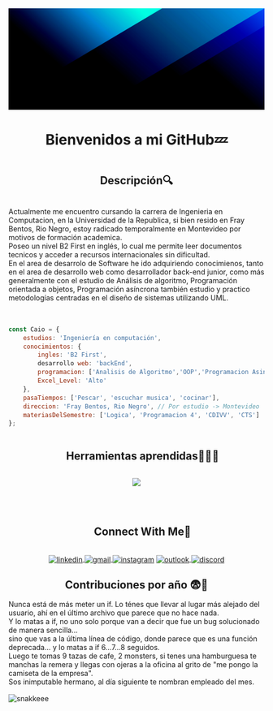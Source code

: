 <div align="center">
	<img src="https://github.com/Puyol312/Puyol312/raw/main/codioful-formerly-gradienta-bKESVqfxass-unsplash.jpg" alt="Banner" width="100%" height="200" />
    	<h1 style="display: inline-block">Bienvenidos a mi GitHub💤</h1>
    	<summary><h2 style="display: inline-block">Descripción🔍</h2></summary>
    	<p align= "left">Actualmente me encuentro cursando la carrera de Ingenieria en Computacion, en la Universidad de la Republica, si bien resido en Fray Bentos, Rio Negro, estoy radicado temporalmente en Montevideo por motivos de formación academica.<br>Poseo un nivel B2 First en inglés, lo cual me permite leer documentos tecnicos y acceder a recursos internacionales sin dificultad.<br>En el area de desarrolo de Software he ido adquiriendo conocimienos, tanto en el area de desarrollo web como desarrollador back-end junior, como más generalmente con el estudio de Análisis de algoritmo, Programación orientada a objetos, Programación asíncrona también estudio y practico metodologías centradas en el diseño de sistemas utilizando UML.
	</p>
</div><br>

```js
const Caio = {
	estudios: 'Ingeniería en computación',
	conocimientos: {
		ingles: 'B2 First',
		desarrollo web: 'backEnd',
		programacion: ['Analisis de Algoritmo','OOP','Programacion Asinc','TADs'],
		Excel_Level: 'Alto'
	},
	pasaTiempos: ['Pescar', 'escuchar musica', 'cocinar'],
	direccion: 'Fray Bentos, Rio Negro', // Por estudio -> Montevideo
	materiasDelSemestre: ['Logica', 'Programacion 4', 'CDIVV', 'CTS']
};
```

<div id="user-content-toc">
  <ul align="center">
    <summary><h2 style="display: inline-block">Herramientas aprendidas👨🏻‍💻</h2></summary>
  </ul>
</div>

<p align="center">
  <a href="https://skillicons.dev">
    <img src="https://skillicons.dev/icons?i=js,cpp,c,vscode,notion,vim,npm,ts,nodejs,git,github,html,py,linux,ubuntu,gitlab,md&perline=8" />
  </a>
</p>
<br>
<div id="user-content-toc">
  <ul align="center">
    <summary><h2 style="display: inline-block">Connect With Me🤝</h2></summary>
  </ul>
</div>
<!--icons and links-->
<div align= "center" >
	<a href="https://www.linkedin.com/in/caio-renato-puyol-leguiza-353753298" target="_blank">
		<img align="center" src="https://user-images.githubusercontent.com/88904952/234979284-68c11d7f-1acc-4f0c-ac78-044e1037d7b0.png" alt="linkedin" height="50" width="50" />
	</a>
	<a href="mailto:caiopuyolleguiza@gmail.com" target="_blank" title="Enviar gmail">
		<img align="center" src="https://cdn-icons-png.flaticon.com/512/281/281769.png" alt="gmail" height="50" width="50" />
	</a>
	<a href="https://www.instagram.com/caio_puyol/" target="_blank">
		<img align="center" src="https://user-images.githubusercontent.com/88904952/234981169-2dd1e58f-4b7e-468c-8213-034ba62156c3.png" alt="instagram" height="50" width="50" /></a>
	<a href="mailto:caiopuyolleguiza@outlook.com" target="_blank" title="Enviar hotmail">
		<img align="center" src="https://cdn-icons-png.flaticon.com/512/732/732221.png" alt="outlook" height="50" width="50" />
	</a>
	<a href="https://discord.com/users/730459583486754846" target="_blank">
		<img align="center" src="https://user-images.githubusercontent.com/88904952/234982627-019fd336-6248-453c-9b05-97c13fd1d207.png" alt="discord" height="50" width="50" />
	</a>
</div>

<div>
	<h2 align="center"><strong>Contribuciones por año 😨💢</strong></h2>
	<p>Nunca está de más meter un if. Lo ténes que llevar al lugar más alejado del usuario, ahí en el último archivo que parece que no hace nada.<br> Y lo matas a if, no uno solo porque van a decir que fue un bug solucionado de manera sencilla...<br> sino que vas a la última línea de código, donde parece que es una función deprecada... y lo matas a if 6...7...8 seguidos.<br>Luego te tomas 9 tazas de cafe, 2 monsters, si tenes una hamburguesa te manchas la remera y llegas con ojeras a la oficina al grito de "me pongo la camiseta de la empresa".<br> Sos inimputable hermano, al día siguiente te nombran empleado del mes.
	</p>
  <img align="center" src="https://github.com/user-attachments/assets/767354e9-fe1e-4009-b421-2f49388bfda5" alt="snakkeee" />
</div>
